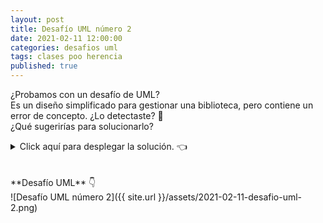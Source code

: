 ```yaml
---
layout: post
title: Desafío UML número 2
date: 2021-02-11 12:00:00
categories: desafios uml
tags: clases poo herencia
published: true
---
```

¿Probamos con un desafío de UML?
<br />Es un diseño simplificado para gestionar una biblioteca, pero contiene un error de concepto. ¿Lo detectaste? 🔎
<br />¿Qué sugerirías para solucionarlo?

<details><summary>Click aquí para desplegar la solución. 👈</summary>
<br />✅ La clase Libro no debería heredar de Biblioteca, ya que la herencia define una relación de generalidad y un Libro no es una Biblioteca. Esto es así porque la herencia permite que las clases puedan descomponerse en otras más específicas, “heredando” las características comunes pero luego manteniendo para sí mismas las que no comparten. Si Libro hereda de Biblioteca, entonces cada Libro tendría también una colección de Socio, lo cual no tiene sentido.
<br />Entonces, puede corregirse el error haciendo que Biblioteca contenga una colección de objetos Libro.
<br />
<pre><code>Clase Biblioteca {
    Lista<Socio> socios;
    Lista<Libro> libros;
}
<br />&nbsp;
Clase Socio {
    int numero;
    string nombre;
}
<br />&nbsp;
Clase Libro {
    int codigo;
    string titulo;
    string autor;
}</code></pre>
<br />
<div markdown="1">![Solución al desafío]({{ site.url }}/assets/2021-02-11-desafio-uml-2-solucion.png)
  </div></details>

<br />
<br />
**Desafío UML** 👇
<br />
![Desafío UML número 2]({{ site.url }}/assets/2021-02-11-desafio-uml-2.png)


